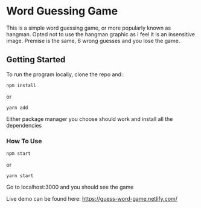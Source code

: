 # Word Guessing Game

This is a simple word guessing game, or more popularly known as hangman. Opted not to use the hangman graphic as I feel it is an insensitive image.
Premise is the same, 6 wrong guesses and you lose the game.

## Getting Started

To run the program locally, clone the repo and:

```
npm install
```

or

```
yarn add
```

Either package manager you choose should work and install all the dependencies

### How To Use

```
npm start
```

or

```
yarn start
```

Go to localhost:3000 and you should see the game

Live demo can be found here: https://guess-word-game.netlify.com/
